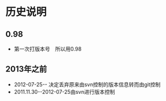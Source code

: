 # 历史说明 
## 0.98
* 第一次打版本号　所以用0.98
## 2013年之前
* 2012-07-25-- 决定丢弃原来由svn控制的版本信息转而由git控制
* 2011.11.30--2012-07-25由svn进行版本控制　　

